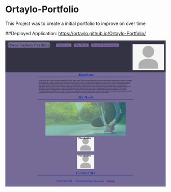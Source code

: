 # Ortaylo-Portfolio
This Project was to create a initial portfolio to improve on over time

##Deployed Application: https://ortaylo.github.io/Ortaylo-Portfolio/

![Main page](./assets/Images/screencapture-ortaylo-github-io-Ortaylo-Portfolio-2022-03-02-21_45_07.png)
